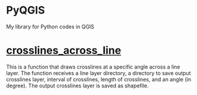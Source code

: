 # PyQGIS
My library for Python codes in QGIS
# [crosslines_across_line](https://github.com/rmsolgi/PyQGIS/blob/main/crosslines_along_line.py)
This is a function that draws crosslines at a specific angle across a line layer.
The function receives a line layer directory, a directory to save output crosslines layer, interval of crosslines, length of crosslines, and an angle (in degree). The output crosslines layer is saved as shapefile.
